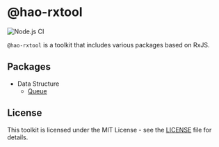 # @hao-rxtool

![Node.js CI](https://github.com/hao0731/hao-rxtool/actions/workflows/node.js.yml/badge.svg)

`@hao-rxtool` is a toolkit that includes various packages based on RxJS.

## Packages

* Data Structure
  - [Queue](./packages/queue)

## License

This toolkit is licensed under the MIT License - see the [LICENSE](./LICENSE) file for details.
